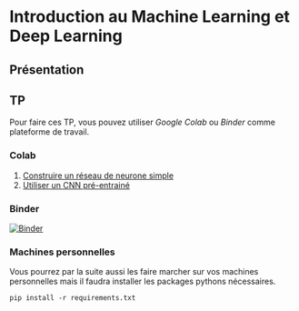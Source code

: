 # Introduction au Machine Learning et Deep Learning

## Présentation


## TP
Pour faire ces TP, vous pouvez utiliser *Google Colab* ou *Binder* comme plateforme de travail.  

### Colab

1. [Construire un réseau de neurone simple](https://colab.research.google.com/github/theevann/ml-intro/blob/master/TP/Building-a-basic-network.ipynb)
2. [Utiliser un CNN pré-entrainé](https://colab.research.google.com/github/theevann/ml-intro/blob/master/TP/Using-a-pretrained-CNN.ipynb)

### Binder

[![Binder](https://mybinder.org/badge_logo.svg)](https://mybinder.org/v2/gh/theevann/ml-intro/master)

### Machines personnelles

Vous pourrez par la suite aussi les faire marcher sur vos machines personnelles mais il faudra installer les packages pythons nécessaires.

`pip install -r requirements.txt`
